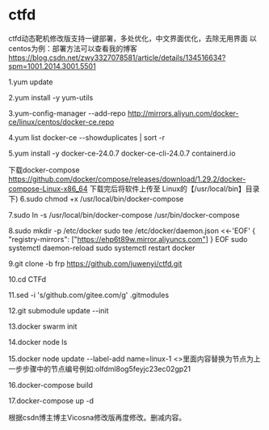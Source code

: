 # ctfd
ctfd动态靶机修改版支持一键部署，多处优化，中文界面优化，去除无用界面
以centos为例：部署方法可以查看我的博客
https://blog.csdn.net/zwy3327078581/article/details/134516634?spm=1001.2014.3001.5501

1.yum update

2.yum install -y yum-utils

3.yum-config-manager --add-repo http://mirrors.aliyun.com/docker-ce/linux/centos/docker-ce.repo

4.yum list docker-ce --showduplicates | sort -r

5.yum install -y docker-ce-24.0.7 docker-ce-cli-24.0.7 containerd.io

下载docker-compose https://github.com/docker/compose/releases/download/1.29.2/docker-compose-Linux-x86_64
下载完后将软件上传至 Linux的【/usr/local/bin】目录下)
6.sudo chmod +x /usr/local/bin/docker-compose

7.sudo ln -s /usr/local/bin/docker-compose /usr/bin/docker-compose

8.sudo mkdir -p /etc/docker
sudo tee /etc/docker/daemon.json <<-'EOF'
{
  "registry-mirrors": ["https://ehp6t89w.mirror.aliyuncs.com"]
}
EOF
sudo systemctl daemon-reload
sudo systemctl restart docker

9.git clone -b frp https://github.com/juwenyi/ctfd.git

10.cd CTFd

11.sed -i 's/github.com/gitee.com/g' .gitmodules

12.git submodule update --init

13.docker swarm init

14.docker node ls

15.docker node update --label-add name=linux-1 <nodes><>里面内容替换为节点为上一步步骤中的节点编号例如:olfdml8og5feyjc23ec02gp21

16.docker-compose build

17.docker-compose up -d

根据csdn博主博主Vicosna修改版再度修改。删减内容。
